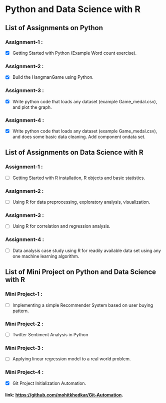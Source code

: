 # Python and Data Science with R 

## List of Assignments on Python
 
### Assignment-1 :
- [x] Getting Started with Python (Example Word count exercise).

### Assignment-2 :
- [x] Build the HangmanGame using Python.

### Assignment-3 :
- [x] Write python code that loads any dataset (example Game_medal.csv), and plot the graph.

### Assignment-4 :
- [x] Write python code that loads any dataset (example Game_medal.csv), and does some basic data cleaning. Add component ondata set.

## List of Assignments on Data Science with R

### Assignment-1 :
- [ ] Getting Started with R installation, R objects and basic statistics.

### Assignment-2 :
- [ ] Using R for data preprocessing, exploratory analysis, visualization.

### Assignment-3 :
- [ ] Using R for correlation and regression analysis.

### Assignment-4 :
- [ ] Data  analysis  case  study  using  R  for  readily  available  data  set  using  any  one  machine  learning algorithm.

## List of Mini Project on Python and  Data Science with R

### Mini Project-1 :
- [ ] Implementing a simple Recommender System based on user buying pattern.

### Mini Project-2 :
- [ ] Twitter Sentiment Analysis in Python

### Mini Project-3 :
- [ ] Applying linear regression model to a real world problem.

### Mini Project-4 :
- [x] Git Project Initialization Automation.
 
 #### link: https://github.com/mohitkhedkar/Git-Automation.
